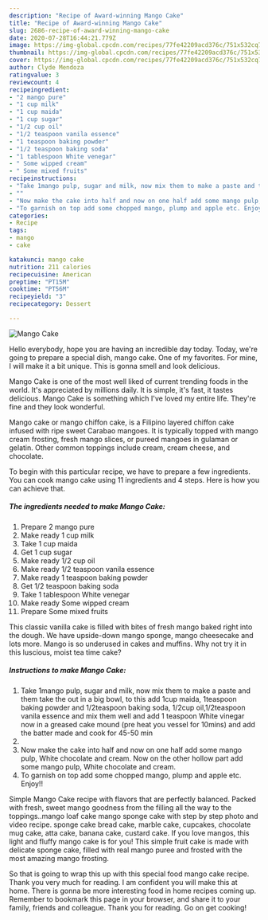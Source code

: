```yaml
---
description: "Recipe of Award-winning Mango Cake"
title: "Recipe of Award-winning Mango Cake"
slug: 2686-recipe-of-award-winning-mango-cake
date: 2020-07-28T16:44:21.779Z
image: https://img-global.cpcdn.com/recipes/77fe42209acd376c/751x532cq70/mango-cake-recipe-main-photo.jpg
thumbnail: https://img-global.cpcdn.com/recipes/77fe42209acd376c/751x532cq70/mango-cake-recipe-main-photo.jpg
cover: https://img-global.cpcdn.com/recipes/77fe42209acd376c/751x532cq70/mango-cake-recipe-main-photo.jpg
author: Clyde Mendoza
ratingvalue: 3
reviewcount: 4
recipeingredient:
- "2 mango pure"
- "1 cup milk"
- "1 cup maida"
- "1 cup sugar"
- "1/2 cup oil"
- "1/2 teaspoon vanila essence"
- "1 teaspoon baking powder"
- "1/2 teaspoon baking soda"
- "1 tablespoon White venegar"
- " Some wipped cream"
- " Some mixed fruits"
recipeinstructions:
- "Take 1mango pulp, sugar and milk, now mix them to make a paste and them take the out in a big bowl, to this add 1cup maida, 1teaspoon baking powder and 1/2teaspoon baking soda, 1/2cup oil,1/2teaspoon vanila essence and mix them well and add 1 teaspoon White vinegar now in a greased cake mound (pre heat you vessel for 10mins) and add the batter made and cook for 45-50 min"
- ""
- "Now make the cake into half and now on one half add some mango pulp, White chocolate and cream. Now on the other hollow part add some mango pulp, White chocolate and cream."
- "To garnish on top add some chopped mango, plump and apple etc. Enjoy!!"
categories:
- Recipe
tags:
- mango
- cake

katakunci: mango cake 
nutrition: 211 calories
recipecuisine: American
preptime: "PT15M"
cooktime: "PT56M"
recipeyield: "3"
recipecategory: Dessert

---
```



![Mango Cake](https://img-global.cpcdn.com/recipes/77fe42209acd376c/751x532cq70/mango-cake-recipe-main-photo.jpg)

Hello everybody, hope you are having an incredible day today. Today, we're going to prepare a special dish, mango cake. One of my favorites. For mine, I will make it a bit unique. This is gonna smell and look delicious.

Mango Cake is one of the most well liked of current trending foods in the world. It's appreciated by millions daily. It is simple, it's fast, it tastes delicious. Mango Cake is something which I've loved my entire life. They're fine and they look wonderful.

Mango cake or mango chiffon cake, is a Filipino layered chiffon cake infused with ripe sweet Carabao mangoes. It is typically topped with mango cream frosting, fresh mango slices, or pureed mangoes in gulaman or gelatin. Other common toppings include cream, cream cheese, and chocolate.


To begin with this particular recipe, we have to prepare a few ingredients. You can cook mango cake using 11 ingredients and 4 steps. Here is how you can achieve that.

<!--inarticleads1-->

##### The ingredients needed to make Mango Cake:

1. Prepare 2 mango pure
1. Make ready 1 cup milk
1. Take 1 cup maida
1. Get 1 cup sugar
1. Make ready 1/2 cup oil
1. Make ready 1/2 teaspoon vanila essence
1. Make ready 1 teaspoon baking powder
1. Get 1/2 teaspoon baking soda
1. Take 1 tablespoon White venegar
1. Make ready  Some wipped cream
1. Prepare  Some mixed fruits


This classic vanilla cake is filled with bites of fresh mango baked right into the dough. We have upside-down mango sponge, mango cheesecake and lots more. Mango is so underused in cakes and muffins. Why not try it in this luscious, moist tea time cake? 

<!--inarticleads2-->

##### Instructions to make Mango Cake:

1. Take 1mango pulp, sugar and milk, now mix them to make a paste and them take the out in a big bowl, to this add 1cup maida, 1teaspoon baking powder and 1/2teaspoon baking soda, 1/2cup oil,1/2teaspoon vanila essence and mix them well and add 1 teaspoon White vinegar now in a greased cake mound (pre heat you vessel for 10mins) and add the batter made and cook for 45-50 min
1. 
1. Now make the cake into half and now on one half add some mango pulp, White chocolate and cream. Now on the other hollow part add some mango pulp, White chocolate and cream.
1. To garnish on top add some chopped mango, plump and apple etc. Enjoy!!


Simple Mango Cake recipe with flavors that are perfectly balanced. Packed with fresh, sweet mango goodness from the filling all the way to the toppings..mango loaf cake mango sponge cake with step by step photo and video recipe. sponge cake bread cake, marble cake, cupcakes, chocolate mug cake, atta cake, banana cake, custard cake. If you love mangos, this light and fluffy mango cake is for you! This simple fruit cake is made with delicate sponge cake, filled with real mango puree and frosted with the most amazing mango frosting. 

So that is going to wrap this up with this special food mango cake recipe. Thank you very much for reading. I am confident you will make this at home. There is gonna be more interesting food in home recipes coming up. Remember to bookmark this page in your browser, and share it to your family, friends and colleague. Thank you for reading. Go on get cooking!
